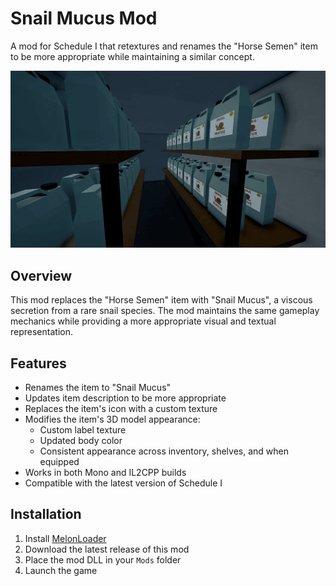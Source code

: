 # Snail Mucus Mod

A mod for Schedule I that retextures and renames the "Horse Semen" item to be more appropriate while maintaining a similar concept.

![preview.png](https://github.com/ifBars/SnailMucus/raw/master/preview.png)

## Overview

This mod replaces the "Horse Semen" item with "Snail Mucus", a viscous secretion from a rare snail species. The mod maintains the same gameplay mechanics while providing a more appropriate visual and textual representation.

## Features

- Renames the item to "Snail Mucus"
- Updates item description to be more appropriate
- Replaces the item's icon with a custom texture
- Modifies the item's 3D model appearance:
  - Custom label texture
  - Updated body color
  - Consistent appearance across inventory, shelves, and when equipped
- Works in both Mono and IL2CPP builds
- Compatible with the latest version of Schedule I

## Installation

1. Install [MelonLoader](https://github.com/LavaGang/MelonLoader)
2. Download the latest release of this mod
3. Place the mod DLL in your `Mods` folder
4. Launch the game

